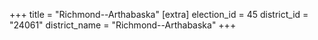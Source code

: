 +++
title = "Richmond--Arthabaska"
[extra]
election_id = 45
district_id = "24061"
district_name = "Richmond--Arthabaska"
+++
